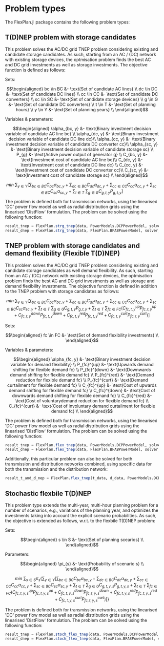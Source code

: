 # Problem types

The FlexPlan.jl package contains the following problem types:

## T(D)NEP problem with storage candidates

This problem solves the AC/DC grid TNEP problem considering existing and candidate storage candidates. As such, starting from an AC / (DC) network with existing storage devices, the optmisation problem finds the best AC and DC grid investments as well as storage investments. The objective function is defined as follows:

Sets:
```math
\begin{aligned}
bc \in BC &- \text{Set of candidate AC lines} \\
dc \in DC &- \text{Set of candidate DC lines}  \\
cc \in CC &- \text{Set of candidate DC converters}  \\
sc \in SC &- \text{Set of candidate storage devices}  \\
g \in G &- \text{Set of candidate DC converters}  \\
t \in T &- \text{Set of planning hours}  \\
y \in Y &- \text{Set of planning years}  \\
\end{aligned}
```
Variables & parameters:

```math
\begin{aligned}
\alpha_{bc, y} &- \text{Binary investment decision variable of candidate AC line bc} \\
\alpha_{dc, y} &- \text{Binary investment decision variable of candidate DC line dc}\\
\alpha_{cc, y} &- \text{Binary investment decision variable of candidate DC converter cc}\\
\alpha_{sc, y} &- \text{Binary investment decision variable of candidate storage sc} \\
P_{g} &- \text{Active power output of generator g} \\
C_{bc, y} &- \text{Investment cost of candidate AC line bc}\\
C_{dc, y} &- \text{Investment cost of candidate DC line dc} \\
C_{cc, y} &- \text{Investment cost of candidate DC converter cc}\\
C_{sc, y} &- \text{Investment cost of candidate storage sc} \\
\end{aligned}
```

```math
min~\sum_{y \in Y} \left[ \sum_{bc \in BC} C_{bc}\alpha_{bc, y} + \sum_{dc \in BC} C_{dc}\alpha_{dc, y} + \sum_{cc \in CC} C_{cc}\alpha_{cc, y} + \sum_{sc \in BC} C_{sc}\alpha_{sc, y} + \sum_{t \in T}~ \sum_{g \in G} C_{g,t,y}P_{g,t,y} \right]
```

The problem is defined both for transmission networks, using the linearised 'DC' power flow model as well as radial distribution grids using the linearised 'DistFlow' formulation. The problem can be solved using the following function:

```julia
result_tnep = FlexPlan.strg_tnep(data, PowerModels.DCPPowerModel, solver; setting)
result_dnep = FlexPlan.strg_tnep(data, FlexPlan.BFA8PowerModel, solver; setting)
```
## TNEP problem with storage candidates and demand flexibility (Flexible T(D)NEP)

This problem solves the AC/DC grid TNEP problem considering existing and candidate storage candidates as well demand flexibility. As such, starting from an AC / (DC) network with existing storage devices, the optmisation problem finds the best AC and DC grid investments as well as storage and demand flexibility investments. The objective function is defined in addition to the TNEP problem with storage candidates as follows:

```math
min~\sum_{y \in Y} \left[ \sum_{bc \in BC} C_{bc}\alpha_{bc, y} + \sum_{dc \in BC} C_{dc}\alpha_{dc, y} + \sum_{cc \in CC} C_{cc}\alpha_{cc, y} + \sum_{sc \in BC} C_{sc}\alpha_{sc, y} + \sum_{t \in T}~ \sum_{g \in G} C_{g,t,y}P_{g,t,y} + \sum_{t \in T}~ \sum_{fc \in FC} \left( C_{fc,t,y}^{up}P_{fc,t,y}^{up} + C_{fc,t,y}^{down}P_{fc,t,y}^{down} + C_{fc,t,y}^{red}P_{fc,t,y}^{red} + C_{fc,t,y}^{curt}P_{fc,t,y}^{curt} \right)\right]
```

Sets:
```math
\begin{aligned}
fc \in FC &- \text{Set of demand flexibility investments} \\
\end{aligned}
```
Variables & parameters:

```math
\begin{aligned}
\alpha_{fc, y} &- \text{Binary investment decision variable for demand flexibility} \\
P_{fc}^{up} &- \text{Upwards demand shifting for flexible demand fc} \\
P_{fc}^{down} &- \text{Downwards demand shifting for flexible demand fc} \\
P_{fc}^{red} &- \text{Demand reduction for flexible demand fc} \\
P_{fc}^{curt} &- \text{Demand curtailment for flexible demand fc} \\
C_{fc}^{up} &- \text{Cost of upwards demand shifting for flexible demand fc} \\
C_{fc}^{down} &- \text{Cost of downwards demand shifting for flexible demand fc} \\
C_{fc}^{red} &- \text{Cost of voluntarydemand  reduction for flexible demand fc} \\
C_{fc}^{curt} &- \text{Cost of involuntary demand curtailment for flexible demand fc} \\
\end{aligned}
```

The problem is defined both for transmission networks, using the linearised 'DC' power flow model as well as radial distribution grids using the linearised 'DistFlow' formulation. The problem can be solved using the following function:

```julia
result_tnep = FlexPlan.flex_tnep(data, PowerModels.DCPPowerModel, solver; setting)
result_dnep = FlexPlan.flex_tnep(data, FlexPlan.BFA8PowerModel, solver; setting)
```

Additionally, this particular problem can also be solved for both transmission and distribution networks combined, using specific data for both the transmission and the distribution network:

```julia
result_t_and_d_nep = FlexPlan.flex_tnep(t_data, d_data, PowerModels.DCPPowerModel, FlexPlan.BFA8PowerModel, solver; setting)
```

## Stochastic flexbile T(D)NEP

This problem type extends the multi-year, multi-hour planning problem for a number of scenarios, e.g., variations of the planning year, and optimizes the investments taking into account the explicit scenario probabilities. As such, the objective is extended as follows, w.r.t. to the flexbile T(D)NEP problem:

Sets:
```math
\begin{aligned}
s \in S &- \text{Set of planning scearios} \\
\end{aligned}
```

Parameters:

```math
\begin{aligned}
\pi_{s} &- \text{Probability of scenario s} \\
\end{aligned}
```

```math
min~\sum_{s \in S} \pi_{s} \left\{ \sum_{y \in Y} \left[ \sum_{bc \in BC} C_{bc}\alpha_{bc, y} + \sum_{dc \in BC} C_{dc}\alpha_{dc,y} + \sum_{cc \in CC} C_{cc}\alpha_{cc,y} + \sum_{sc \in BC} C_{sc}\alpha_{sc,y} + \sum_{t \in T}~ \sum_{g \in G} C_{g,t,y,s}P_{g,t,y,s} + \sum_{t \in T}~ \sum_{fc \in FC} \left( C_{fc,t,y,s}^{up}P_{fc,t,y,s}^{up} + C_{fc,t,y,s}^{down}P_{fc,t,y,s}^{down} + C_{fc,t,y,s}^{red}P_{fc,t,y,s}^{red} + C_{fc,t,y,s}^{curt}P_{fc,t,y,s}^{curt} \right)\right] \right\}
```
The problem is defined both for transmission networks, using the linearised 'DC' power flow model as well as radial distribution grids using the linearised 'DistFlow' formulation. The problem can be solved using the following function:

```julia
result_tnep = FlexPlan.stoch_flex_tnep(data, PowerModels.DCPPowerModel, solver; setting)
result_dnep = FlexPlan.stoch_flex_tnep(data, FlexPlan.BFA8PowerModel, solver; setting)
```
